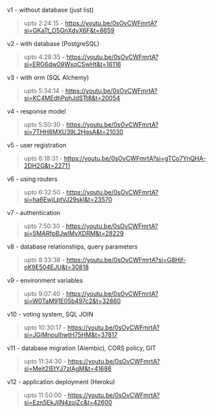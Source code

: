 v1 - without database (just list)
> upto 2:24:15 - https://youtu.be/0sOvCWFmrtA?si=GKaTt_O5GnXdvX6F&t=8659

v2 - with database (PostgreSQL)
> upto 4:28:35 - https://youtu.be/0sOvCWFmrtA?si=ERG6dw09WxqCSwHt&t=16116

v3 - with orm (SQL Alchemy)
> upto 5:34:14 - https://youtu.be/0sOvCWFmrtA?si=KC4MEdhPphJdSTt8&t=20054

v4 - response model
> upto 5:50:30 - https://youtu.be/0sOvCWFmrtA?si=7THH8MXU39L2HqsA&t=21030

v5 - user registration
> upto 6:18:31 - https://youtu.be/0sOvCWFmrtA?si=gTCo7YnQHA-2DH2G&t=22711

v6 - using routers
> upto 6:32:50 - https://youtu.be/0sOvCWFmrtA?si=ha6EwjLptVJ29skl&t=23570

v7 - authentication 
> upto 7:50:30 - https://youtu.be/0sOvCWFmrtA?si=5MARfpBJwlMyXDRM&t=28229

v8 - database relationships, query parameters
> upto 8:33:38 - https://youtu.be/0sOvCWFmrtA?si=G8Hif-oK9E504EJU&t=30818

v9 - environment variables
> upto 9:07:40 - https://youtu.be/0sOvCWFmrtA?si=W0TaM91E05b497c2&t=32860

v10 - voting system, SQL JOIN
> upto 10:30:17 - https://youtu.be/0sOvCWFmrtA?si=JGjMnouIhwtH75HM&t=37817

v11 - database migration (Alembic), CORS policy, GIT 
> upto 11:34:30 - https://youtu.be/0sOvCWFmrtA?si=Meit2IEtYJ7zIAgM&t=41686

v12 - application deployment (Heroku)
> upto 11:50:00 - https://youtu.be/0sOvCWFmrtA?si=Ezn5EkJjlN4zoiZc&t=42600


